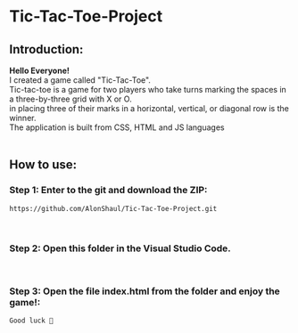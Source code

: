 # Tic-Tac-Toe-Project

## Introduction:
**Hello Everyone!**<br>
I created a game called "Tic-Tac-Toe".<br>
Tic-tac-toe is a game for two players who take turns marking the spaces in a three-by-three grid with X or O.<br>
in placing three of their marks in a horizontal, vertical, or diagonal row is the winner.<br>
The application is built from CSS, HTML and JS languages
<br><br>


## How to use:
### Step 1: Enter to the git and download the ZIP:
```bash
https://github.com/AlonShaul/Tic-Tac-Toe-Project.git
```
<br>


### Step 2: Open this folder in the Visual Studio Code.
<br>


### Step 3: Open the file index.html from the folder and enjoy the game!:
```bash
Good luck 🙂
```

